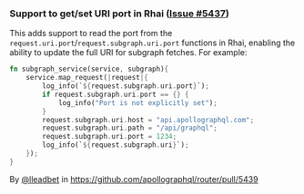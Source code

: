 ### Support to get/set URI port in Rhai ([Issue #5437](https://github.com/apollographql/router/issues/5437))

This adds support to read the port from the `request.uri.port`/`request.subgraph.uri.port` functions in Rhai, enabling the ability to update the full URI for subgraph fetches. For example: 

```rust
fn subgraph_service(service, subgraph){
    service.map_request(|request|{
        log_info(`${request.subgraph.uri.port}`);
        if request.subgraph.uri.port == {} {
            log_info("Port is not explicitly set");
        }
        request.subgraph.uri.host = "api.apollographql.com";
        request.subgraph.uri.path = "/api/graphql";
        request.subgraph.uri.port = 1234;
        log_info(`${request.subgraph.uri}`);
    });
}
```

By [@lleadbet](https://github.com/lleadbet) in https://github.com/apollographql/router/pull/5439
